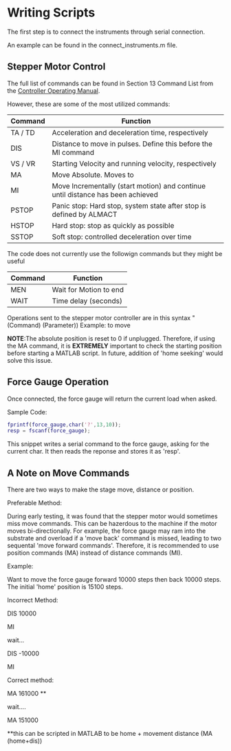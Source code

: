 # Writing Scripts

The first step is to connect the instruments through serial connection.

An example can be found in the connect_instruments.m file.

## Stepper Motor Control 
The full list of commands can be found in Section 13 Command List from the [Controller Operating Manual](Components/HP-P024-4.pdf).

However, these are some of the most utilized commands:

| Command | Function                                                     |
| ------- | ------------------------------------------------------------ |
| TA / TD | Acceleration and deceleration time, respectively             |
| DIS     | Distance to move in pulses. Define this before the MI command |
| VS / VR | Starting Velocity and running velocity, respectively         |
| MA      | Move Absolute. Moves to                                      |
| MI      | Move Incrementally (start motion) and continue until distance has been achieved |
| PSTOP   | Panic stop: Hard stop, system state after stop is defined by ALMACT |
| HSTOP   | Hard stop: stop as quickly as possible                       |
| SSTOP   | Soft stop: controlled deceleration over time                 |


The code does not currently use the followign commands but they might be useful

| Command | Function               |  
| ------- | ---------------------- | 
| MEN     | Wait for Motion to end |   
| WAIT    | Time delay (seconds)   | 

Operations sent to the stepper motor controller are in this syntax "(Command) (Parameter))
Example:
to move

**NOTE**:The absolute position is reset to 0 if unplugged. Therefore,  if using the MA command, it is **EXTREMELY** important to check the starting position before starting a MATLAB script. In future, addition of 'home seeking' would solve this issue. 

## Force Gauge Operation

Once connected, the force gauge will return the current load when asked.

Sample Code:

```matlab
fprintf(force_gauge,char('?',13,10));
resp = fscanf(force_gauge);
```

This snippet writes a serial command to the force gauge, asking for the current char. It then reads the reponse and stores it as 'resp'.

## A Note on Move Commands 

There are two ways to make the stage move, distance or position.

Preferable Method:

During early testing, it was found that the stepper motor would sometimes miss move commands. This can be hazerdous to the machine if the motor moves bi-directionally. For example, the force gauge may ram into the substrate and overload if a 'move back' command is missed, leading to two sequental 'move forward commands'. Therefore, it is recommended to use position commands (MA) instead of distance commands (MI).

Example:

Want to move the force gauge forward 10000 steps then back 10000 steps. The initial 'home' position is 15100 steps. 

Incorrect Method:

DIS 10000

MI

wait...

DIS -10000

MI

Correct method:

MA 161000 **

wait....

MA 151000

**this can be scripted in MATLAB to be home + movement distance (MA (home+dis))







